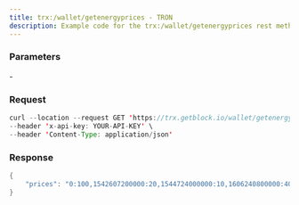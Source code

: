 ```yaml
---
title: trx:/wallet/getenergyprices - TRON
description: Example code for the trx:/wallet/getenergyprices rest method. Сomplete guide on how to use trx:/wallet/getenergyprices rest in GetBlock.io Web3 documentation.
---
```


### Parameters


\-

### Request

``` java
curl --location --request GET 'https://trx.getblock.io/wallet/getenergyprices' \
--header 'x-api-key: YOUR-API-KEY' \
--header 'Content-Type: application/json' 
```

###  Response

``` java
{
    "prices": "0:100,1542607200000:20,1544724000000:10,1606240800000:40,1613044800000:140,1635422400000:280,1670133600000:420"
}
```


